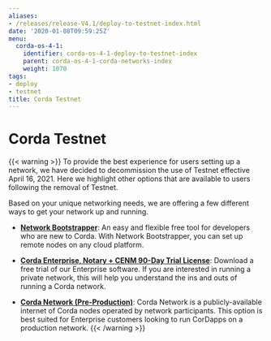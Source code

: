```yaml
---
aliases:
- /releases/release-V4.1/deploy-to-testnet-index.html
date: '2020-01-08T09:59:25Z'
menu:
  corda-os-4-1:
    identifier: corda-os-4-1-deploy-to-testnet-index
    parent: corda-os-4-1-corda-networks-index
    weight: 1070
tags:
- deploy
- testnet
title: Corda Testnet
---
```


# Corda Testnet

{{< warning >}}
To provide the best experience for users setting up a network, we have decided to decommission the use of Testnet effective April 16, 2021. Here we highlight other options that are available to users following the removal of Testnet.

Based on your unique networking needs, we are offering a few different ways to get your network up and running.

* [**Network Bootstrapper**](network-bootstrapper.md): An easy and flexible free tool for developers who are new to Corda. With Network Bootstrapper, you can set up remote nodes on any cloud platform.

* [**Corda Enterprise, Notary + CENM 90-Day Trial License**](https://customerhub.r3.com/s/sign-up): Download a free trial of our Enterprise software. If you are interested in running a private network, this will help you understand the ins and outs of running a Corda network.

* [**Corda Network (Pre-Production)**](https://corda.network/): Corda Network is a publicly-available internet of Corda nodes operated by network participants. This option is best suited for Enterprise customers looking to run CorDapps on a production network.
{{< /warning >}}
